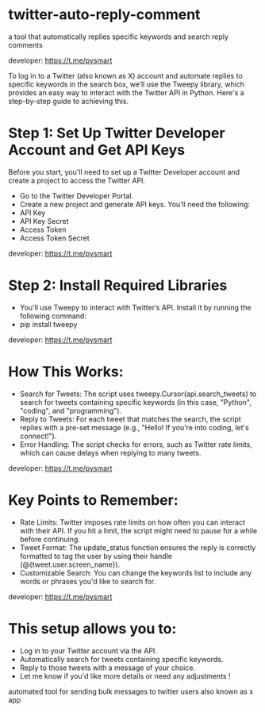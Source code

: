 # twitter-auto-reply-comment
a tool that automatically replies specific keywords and search reply comments

developer: https://t.me/pysmart

To log in to a Twitter (also known as X) account and automate replies to specific keywords in the search box, we’ll use the Tweepy library, which provides an easy way to interact with the Twitter API in Python. Here's a step-by-step guide to achieving this.

# Step 1: Set Up Twitter Developer Account and Get API Keys
Before you start, you'll need to set up a Twitter Developer account and create a project to access the Twitter API.

- Go to the Twitter Developer Portal.
- Create a new project and generate API keys. You’ll need the following:
- API Key
- API Key Secret
- Access Token
- Access Token Secret

developer: https://t.me/pysmart

# Step 2: Install Required Libraries
- You'll use Tweepy to interact with Twitter’s API. Install it by running the following command:
- pip install tweepy

developer: https://t.me/pysmart

# How This Works:
- Search for Tweets: The script uses tweepy.Cursor(api.search_tweets) to search for tweets containing specific keywords (in this case, "Python", "coding", and "programming").
- Reply to Tweets: For each tweet that matches the search, the script replies with a pre-set message (e.g., "Hello! If you're into coding, let's connect!").
- Error Handling: The script checks for errors, such as Twitter rate limits, which can cause delays when replying to many tweets.

developer: https://t.me/pysmart
 
# Key Points to Remember:
- Rate Limits: Twitter imposes rate limits on how often you can interact with their API. If you hit a limit, the script might need to pause for a while before continuing.
- Tweet Format: The update_status function ensures the reply is correctly formatted to tag the user by using their handle (@{tweet.user.screen_name}).
- Customizable Search: You can change the keywords list to include any words or phrases you'd like to search for.

developer: https://t.me/pysmart

# This setup allows you to:
- Log in to your Twitter account via the API.
- Automatically search for tweets containing specific keywords.
- Reply to those tweets with a message of your choice.
- Let me know if you'd like more details or need any adjustments !  

automated tool for sending bulk messages to twitter users also known as x app
